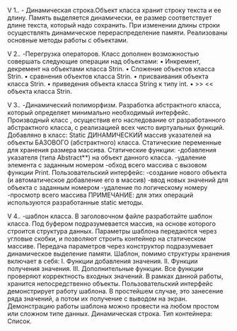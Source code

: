 V 1.*.* - Динамическая строка.Объект класса хранит строку текста и ее длину. 
Память выделяется динамически, ее размер соответствует длине текста, который надо сохранить.
При изменении длины строки осуществлять динамическое перераспределение памяти.
Реализованы основные методы работы с объектами.

V 2.*.* -Перегрузка операторов. 
Класс дополнен возможностью совершать следующие операции над объектами:
•	Инкремент, декремент на объектами класса Strin.
•	Сложение объектов класса Strin.
•	сравнения объектов класса Strin.
•	присваивания объекта класса Strin.
•	приведения объекта класса String к типу int.
•	>> << объекта класса Strin.


V 3.*.* -Динамический полиморфизм.
Разработка абстрактного класса, который определяет минимально необходимый интерфейс.
Производный класс , осуществив его наследование от разработанного абстрактного класса, с реализацией всех чисто виртуальных функций. Добавляно в класс: 
Static ДИНАМИЧЕСКИЙ массив указателей на объекты БАЗОВОГО (абстрактного) класса.
Статические переменные для хранения размера массива. Статические функции: 
-добавления указателя (типа Abstract**) на объект данного класса. 
-удаление элемента с заданным номером -обход всего массива с вызовом функции Print. 
Пользовательский интерфейс: 
-создание нового объекта (и автоматическое добавление его в массив) 
-ввод новых значений для объекта с заданным номером -удаление по логическому номеру 
-просмотр всего массива ПРИМЕЧАНИЕ: для этих операций используются разработанные static методы.


V 4.*.* -шаблон класса.
В заголовочном файле разработайте шаблон класса. 
Под буфером подразумевается массив, на основе которого строится структура данных. 
Параметры шаблона передаются через угловые скобки, и позволяют строить контейнер на статическом массиве.
Передача параметров через конструктор подразумевает динамическое выделение памяти. 
Шаблон, помимо структуры хранения включает в себя:
I.	Функции добавления значения.
II.	Функции получения значения.
III.	Дополнительные функции.
Все функции проверяют корректность входных значений.
В рамках данной работы, хранится непосредственно объекты.
Пользовательский интерфейс демонстрирует работу шаблона.
В простейшем случае, это занесение ряда значений, а потом их получение с выводом на экран.
Демонстрацию работы шаблона можно провести на любом простом или сложном типе данных. 
 Динамическая строка. Тип контейнера: Список.

